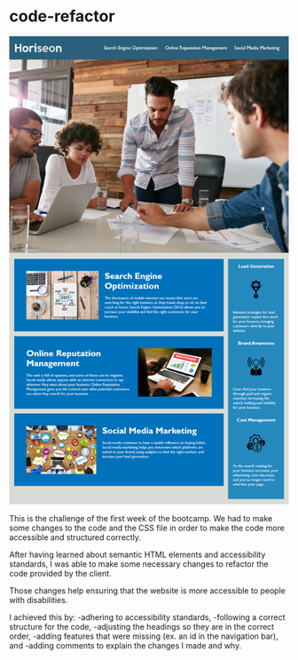 # code-refactor

![alt](./assets/images/01-html-css-git-homework-demo.png)


This is the challenge of the first week of the bootcamp. We had to make some changes to the code and the CSS file in order to make the code more accessible and structured correctly. 

After having learned about semantic HTML elements and accessibility standards, 
I was able to make some necessary changes to refactor the code provided by the client. 

Those changes help ensuring that the website is more accessible to people with disabilities.

I achieved this by:
-adhering to accessibility standards, 
-following a correct structure for the code, 
-adjusting the headings so they are in the correct order, 
-adding features that were missing (ex. an id in the navigation bar), and
-adding comments to explain the changes I made and why. 

